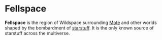 # Fellspace

**Fellspace** is the region of Wildspace surrounding [Mote](mote.md) and other worlds shaped by the bombardment of [starstuff](../treasures/starstuff.md). It is the only known source of starstuff across the multiverse.
